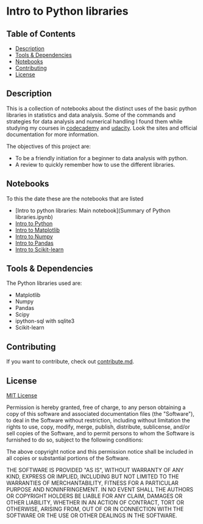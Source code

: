 # Intro to Python libraries

## Table of Contents

* [Description](#description)
* [Tools & Dependencies](#tools)
* [Notebooks](#notebooks)
* [Contributing](#Contributing)
* [License](#License)

## Description

This is a collection of notebooks about the distinct uses of the basic python libraries in statistics and data analysis. Some of the commands and strategies for data analysis and numerical handling I found them while studying my courses in [codecademy](codecademy.com) and [udacity](udacity.com). Look the sites and official documentation for more information.

The objectives of this project are:

* To be a friendly initiation for a beginner to data analysis with python.
* A review to quickly remember how to use the different libraries.

## Notebooks
To this the date these are the notebooks that are listed

* [Intro to python libraries: Main notebook](Summary of Python libraries.ipynb)
* [Intro to Python](intro-to-python.ipynb)
* [Intro to Matplotlib](intro-to-matplotlib.ipynb)
* [Intro to Numpy](intro-to-numpy.ipynb)
* [Intro to Pandas](intro-to-pandas.ipynb)
* [Intro to Scikit-learn](intro-to-scikitlearn.ipynb)

## Tools & Dependencies

The Python libraries used are:
* Matplotlib
* Numpy
* Pandas
* Scipy
* ipython-sql with sqlite3
* Scikit-learn

## Contributing

If you want to contribute, check out [contribute.md](contribute.md).

## License

[MIT License](LICENSE)

Permission is hereby granted, free of charge, to any person obtaining a copy of this software and associated documentation files (the "Software"), to deal in the Software without restriction, including without limitation the rights to use, copy, modify, merge, publish, distribute, sublicense, and/or sell copies of the Software, and to permit persons to whom the Software is furnished to do so, subject to the following conditions:

The above copyright notice and this permission notice shall be included in all copies or substantial portions of the Software.

THE SOFTWARE IS PROVIDED "AS IS", WITHOUT WARRANTY OF ANY KIND, EXPRESS OR IMPLIED, INCLUDING BUT NOT LIMITED TO THE WARRANTIES OF MERCHANTABILITY, FITNESS FOR A PARTICULAR PURPOSE AND NONINFRINGEMENT. IN NO EVENT SHALL THE AUTHORS OR COPYRIGHT HOLDERS BE LIABLE FOR ANY CLAIM, DAMAGES OR OTHER LIABILITY, WHETHER IN AN ACTION OF CONTRACT, TORT OR OTHERWISE, ARISING FROM, OUT OF OR IN CONNECTION WITH THE SOFTWARE OR THE USE OR OTHER DEALINGS IN THE SOFTWARE.

